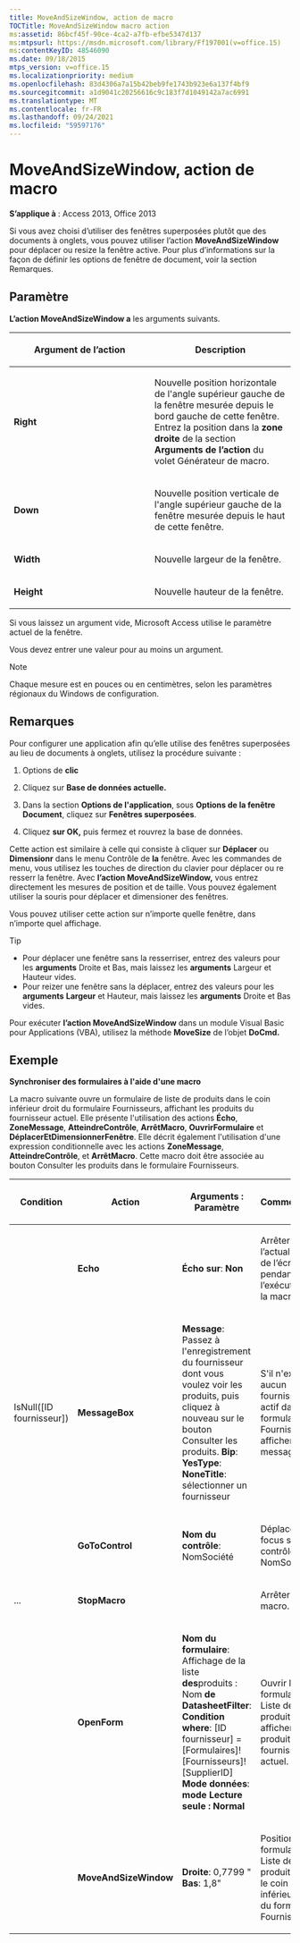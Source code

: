 ```yaml
---
title: MoveAndSizeWindow, action de macro
TOCTitle: MoveAndSizeWindow macro action
ms:assetid: 86bcf45f-90ce-4ca2-a7fb-efbe5347d137
ms:mtpsurl: https://msdn.microsoft.com/library/Ff197001(v=office.15)
ms:contentKeyID: 48546090
ms.date: 09/18/2015
mtps_version: v=office.15
ms.localizationpriority: medium
ms.openlocfilehash: 83d4306a7a15b42beb9fe1743b923e6a137f4bf9
ms.sourcegitcommit: a1d9041c20256616c9c183f7d1049142a7ac6991
ms.translationtype: MT
ms.contentlocale: fr-FR
ms.lasthandoff: 09/24/2021
ms.locfileid: "59597176"
---
```

# <a name="moveandsizewindow-macro-action"></a>MoveAndSizeWindow, action de macro

**S’applique à** : Access 2013, Office 2013

Si vous avez choisi d’utiliser des fenêtres superposées plutôt que des documents à onglets, vous pouvez utiliser l’action **MoveAndSizeWindow** pour déplacer ou resize la fenêtre active. Pour plus d’informations sur la façon de définir les options de fenêtre de document, voir la section Remarques.

## <a name="setting"></a>Paramètre

**L’action MoveAndSizeWindow a** les arguments suivants.

<table>
<colgroup>
<col style="width: 50%" />
<col style="width: 50%" />
</colgroup>
<thead>
<tr class="header">
<th><p>Argument de l’action</p></th>
<th><p>Description</p></th>
</tr>
</thead>
<tbody>
<tr class="odd">
<td><p><strong>Right</strong></p></td>
<td><p>Nouvelle position horizontale de l'angle supérieur gauche de la fenêtre mesurée depuis le bord gauche de cette fenêtre. Entrez la position dans la <strong>zone droite</strong> de la section <strong>Arguments de l’action</strong> du volet Générateur de macro.</p></td>
</tr>
<tr class="even">
<td><p><strong>Down</strong></p></td>
<td><p>Nouvelle position verticale de l'angle supérieur gauche de la fenêtre mesurée depuis le haut de cette fenêtre.</p></td>
</tr>
<tr class="odd">
<td><p><strong>Width</strong></p></td>
<td><p>Nouvelle largeur de la fenêtre.</p></td>
</tr>
<tr class="even">
<td><p><strong>Height</strong></p></td>
<td><p>Nouvelle hauteur de la fenêtre.</p></td>
</tr>
</tbody>
</table>


Si vous laissez un argument vide, Microsoft Access utilise le paramètre actuel de la fenêtre.

Vous devez entrer une valeur pour au moins un argument.

> [!NOTE]
> Chaque mesure est en pouces ou en centimètres, selon les paramètres régionaux du Windows de configuration.

## <a name="remarks"></a>Remarques

Pour configurer une application afin qu’elle utilise des fenêtres superposées au lieu de documents à onglets, utilisez la procédure suivante :

1.  Options de **clic**

2.  Cliquez sur **Base de données actuelle.**

3.  Dans la section **Options de l'application**, sous **Options de la fenêtre Document**, cliquez sur **Fenêtres superposées**.

4.  Cliquez **sur OK,** puis fermez et rouvrez la base de données.

Cette action est similaire à celle qui consiste à cliquer sur **Déplacer** ou **Dimensionr** dans le menu Contrôle de **la** fenêtre. Avec les commandes de menu, vous utilisez les touches de direction du clavier pour déplacer ou re resserr la fenêtre. Avec **l’action MoveAndSizeWindow,** vous entrez directement les mesures de position et de taille. Vous pouvez également utiliser la souris pour déplacer et dimensioner des fenêtres.

Vous pouvez utiliser cette action sur n’importe quelle fenêtre, dans n’importe quel affichage.

> [!TIP]
> - Pour déplacer une fenêtre sans la resserriser, entrez  des valeurs pour les **arguments** Droite et Bas, mais laissez les **arguments** Largeur et Hauteur vides. 
> - Pour reizer une fenêtre sans la déplacer, entrez des valeurs pour les **arguments** **Largeur** et Hauteur, mais laissez les **arguments** Droite et Bas vides. 

Pour exécuter **l’action MoveAndSizeWindow** dans un module Visual Basic pour Applications (VBA), utilisez la méthode **MoveSize** de l’objet **DoCmd.**

## <a name="example"></a>Exemple

**Synchroniser des formulaires à l'aide d'une macro**

La macro suivante ouvre un formulaire de liste de produits dans le coin inférieur droit du formulaire Fournisseurs, affichant les produits du fournisseur actuel. Elle présente l'utilisation des actions **Écho**, **ZoneMessage**, **AtteindreContrôle**, **ArrêtMacro**, **OuvrirFormulaire** et **DéplacerEtDimensionnerFenêtre**. Elle décrit également l'utilisation d'une expression conditionnelle avec les actions **ZoneMessage**, **AtteindreContrôle**, et **ArrêtMacro**. Cette macro doit être associée au bouton Consulter les produits dans le formulaire Fournisseurs.

<table>
<colgroup>
<col style="width: 25%" />
<col style="width: 25%" />
<col style="width: 25%" />
<col style="width: 25%" />
</colgroup>
<thead>
<tr class="header">
<th><p>Condition</p></th>
<th><p>Action</p></th>
<th><p>Arguments : Paramètre</p></th>
<th><p>Commentaire</p></th>
</tr>
</thead>
<tbody>
<tr class="odd">
<td><p></p></td>
<td><p><strong>Echo</strong></p></td>
<td><p><strong>Écho sur</strong>: <strong>Non</strong></p></td>
<td><p>Arrêter l’actualisation de l’écran pendant l’exécution de la macro.</p></td>
</tr>
<tr class="even">
<td><p>IsNull([ID fournisseur])</p></td>
<td><p><strong>MessageBox</strong></p></td>
<td><p><strong>Message</strong>: Passez à l'enregistrement du fournisseur dont vous voulez voir les produits, puis cliquez à nouveau sur le bouton Consulter les produits. <strong>Bip</strong>: <strong>YesType</strong>: <strong>NoneTitle</strong>: sélectionner un fournisseur</p></td>
<td><p>S'il n'existe aucun fournisseur actif dans le formulaire Fournisseurs, afficher un message.</p></td>
</tr>
<tr class="odd">
<td><p></p></td>
<td><p><strong>GoToControl</strong></p></td>
<td><p><strong>Nom du contrôle</strong>: NomSociété</p></td>
<td><p>Déplacer le focus sur le contrôle NomSociété.</p></td>
</tr>
<tr class="even">
<td><p>...</p></td>
<td><p><strong>StopMacro</strong></p></td>
<td><p></p></td>
<td><p>Arrêter la macro.</p></td>
</tr>
<tr class="odd">
<td><p></p></td>
<td><p><strong>OpenForm</strong></p></td>
<td><p><strong>Nom du formulaire</strong>: Affichage de la liste <strong>des</strong>produits : Nom <strong>de DatasheetFilter</strong>: <strong>Condition where</strong>: [ID fournisseur] = [Formulaires]! [Fournisseurs]! [SupplierID] <strong>Mode données</strong>: <strong>mode Lecture seule :</strong> <strong>Normal</strong></p></td>
<td><p>Ouvrir le formulaire Liste de produits et afficher les produits du fournisseur actuel.</p></td>
</tr>
<tr class="even">
<td><p></p></td>
<td><p><strong>MoveAndSizeWindow</strong></p></td>
<td><p><strong>Droite</strong>: 0,7799 &quot; <strong>Bas</strong>: 1,8&quot;</p></td>
<td><p>Positionnez le formulaire Liste de produits dans le coin inférieur droit du formulaire Fournisseurs.</p></td>
</tr>
</tbody>
</table>

